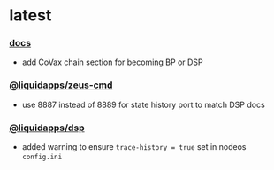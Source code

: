 latest
========

### [docs](https://docs.liquidapps.io/en/stable/)
- add CoVax chain section for becoming BP or DSP

### [@liquidapps/zeus-cmd](https://www.npmjs.com/package/@liquidapps/zeus-cmd)
- use 8887 instead of 8889 for state history port to match DSP docs

### [@liquidapps/dsp](https://www.npmjs.com/package/@liquidapps/dsp)
- added warning to ensure `trace-history = true` set in nodeos `config.ini`
